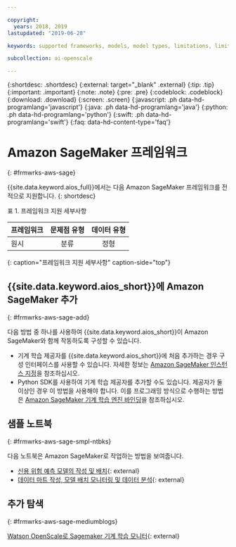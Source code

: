 ```yaml
---

copyright:
  years: 2018, 2019
lastupdated: "2019-06-28"

keywords: supported frameworks, models, model types, limitations, limits, AWS, Sagemaker, Amazon

subcollection: ai-openscale

---
```


{:shortdesc: .shortdesc}
{:external: target="_blank" .external}
{:tip: .tip}
{:important: .important}
{:note: .note}
{:pre: .pre}
{:codeblock: .codeblock}
{:download: .download}
{:screen: .screen}
{:javascript: .ph data-hd-programlang='javascript'}
{:java: .ph data-hd-programlang='java'}
{:python: .ph data-hd-programlang='python'}
{:swift: .ph data-hd-programlang='swift'}
{:faq: data-hd-content-type='faq'}

# Amazon SageMaker 프레임워크
{: #frmwrks-aws-sage}

{{site.data.keyword.aios_full}}에서는 다음 Amazon SageMaker 프레임워크를 전적으로 지원합니다.
{: shortdesc}

표 1. 프레임워크 지원 세부사항

| 프레임워크 | 문제점 유형 | 데이터 유형 |
|:---|:---:|:---:|
| 원시 | 분류 | 정형 |
{: caption="프레임워크 지원 세부사항" caption-side="top"}


## {{site.data.keyword.aios_short}}에 Amazon SageMaker 추가
{: #frmwrks-aws-sage-add}

다음 방법 중 하나를 사용하여 {{site.data.keyword.aios_short}}이 Amazon SageMaker와 함께 작동하도록 구성할 수 있습니다.

- 기계 학습 제공자를 {{site.data.keyword.aios_short}}에 처음 추가하는 경우 구성 인터페이스를 사용할 수 있습니다. 자세한 정보는 [Amazon SageMaker 인스턴스 지정](/docs/services/ai-openscale?topic=ai-openscale-csm-connect)을 참조하십시오.
- Python SDK를 사용하여 기계 학습 제공자를 추가할 수도 있습니다. 제공자가 둘 이상인 경우 이 방법을 사용해야 합니다. 이를 프로그래밍 방식으로 수행하는 방법은 [Amazon SageMaker 기계 학습 엔진 바인딩](/docs/services/ai-openscale?topic=ai-openscale-cml-connect#cml-smbind)을 참조하십시오.


## 샘플 노트북
{: #frmwrks-aws-sage-smpl-ntbks}

다음 노트북은 Amazon SageMaker로 작업하는 방법을 보여줍니다.

- [신용 위험 예측 모델의 작성 및 배치](https://github.com/pmservice/ai-openscale-tutorials/blob/master/notebooks/Credit%20%20model%20with%20SageMaker%20linear-learner%20.ipynb){: external}
- [데이터 마트 작성, 모델 배치 모니터링 및 데이터 분석](https://github.com/pmservice/ai-openscale-tutorials/blob/master/notebooks/AI%20OpenScale%20and%20SageMaker%20ML%20Engine.ipynb){: external}


## 추가 탐색
{: #frmwrks-aws-sage-mediumblogs}

[Watson OpenScale로 Sagemaker 기계 학습 모니터](https://developer.ibm.com/patterns/monitor-amazon-sagemaker-machine-learning-models-with-ai-openscale//){: external}

